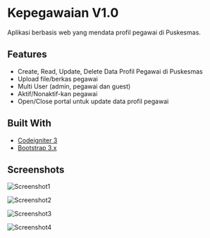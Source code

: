 
# Kepegawaian V1.0

Aplikasi berbasis web yang mendata profil pegawai di Puskesmas.


## Features

- Create, Read, Update, Delete Data Profil Pegawai di Puskesmas
- Upload file/berkas pegawai
- Multi User (admin, pegawai dan guest)
- Aktif/Nonaktif-kan pegawai
- Open/Close portal untuk update data profil pegawai

## Built With

- [Codeigniter 3](https://codeigniter.com/)
- [Bootstrap 3.x](https://getbootstrap.com/)

## Screenshots

![Screenshot1](https://drgagus.github.io/assets/img/projects/p3/01.jpg)

![Screenshot2](https://drgagus.github.io/assets/img/projects/p3/02.jpg)

![Screenshot3](https://drgagus.github.io/assets/img/projects/p3/03.jpg)

![Screenshot4](https://drgagus.github.io/assets/img/projects/p3/04.jpg)


